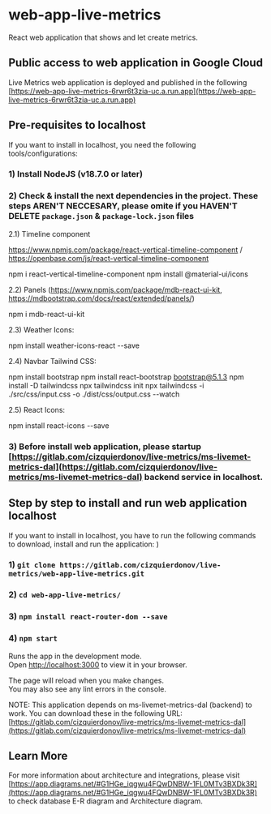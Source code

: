 # web-app-live-metrics

React web application that shows and let create metrics.

## Public access to web application in Google Cloud

Live Metrics web application is deployed and published in the following [https://web-app-live-metrics-6rwr6t3zia-uc.a.run.app](https://web-app-live-metrics-6rwr6t3zia-uc.a.run.app)

## Pre-requisites to localhost

If you want to install in localhost, you need the following tools/configurations:

### 1) Install NodeJS (v18.7.0 or later)

### 2) Check & install the next dependencies in the project. These steps AREN'T NECCESARY, please omite if you HAVEN'T DELETE `package.json` & `package-lock.json` files

2.1) Timeline component

https://www.npmjs.com/package/react-vertical-timeline-component / https://openbase.com/js/react-vertical-timeline-component

npm i react-vertical-timeline-component
npm install @material-ui/icons

2.2) Panels (https://www.npmjs.com/package/mdb-react-ui-kit, https://mdbootstrap.com/docs/react/extended/panels/)

npm i mdb-react-ui-kit

2.3) Weather Icons:

npm install weather-icons-react --save

2.4) Navbar Tailwind CSS:

npm install bootstrap
npm install react-bootstrap bootstrap@5.1.3
npm install -D tailwindcss
npx tailwindcss init
npx tailwindcss -i ./src/css/input.css -o ./dist/css/output.css --watch

2.5) React Icons:

npm install react-icons --save

### 3) Before install web application, please startup [https://gitlab.com/cizquierdonov/live-metrics/ms-livemet-metrics-dal](https://gitlab.com/cizquierdonov/live-metrics/ms-livemet-metrics-dal) backend service in localhost.

## Step by step to install and run web application localhost

If you want to install in localhost, you have to run the following commands to download, install and run the application:
)
### 1) `git clone https://gitlab.com/cizquierdonov/live-metrics/web-app-live-metrics.git`

### 2) `cd web-app-live-metrics/`

### 3) `npm install react-router-dom --save`

### 4) `npm start`

Runs the app in the development mode.\
Open [http://localhost:3000](http://localhost:3000) to view it in your browser.

The page will reload when you make changes.\
You may also see any lint errors in the console.

NOTE: This application depends on ms-livemet-metrics-dal (backend) to work. You can download these in the following URL:
[https://gitlab.com/cizquierdonov/live-metrics/ms-livemet-metrics-dal](https://gitlab.com/cizquierdonov/live-metrics/ms-livemet-metrics-dal)

## Learn More

For more information about architecture and integrations, please visit [https://app.diagrams.net/#G1HGe_iqgwu4FQwDNBW-1FL0MTv3BXDk3R](https://app.diagrams.net/#G1HGe_iqgwu4FQwDNBW-1FL0MTv3BXDk3R) to check database E-R diagram
and Architecture diagram.
